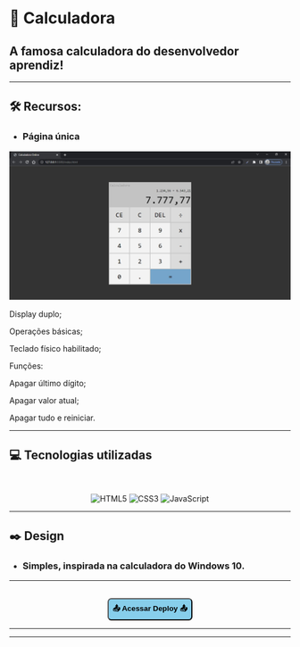 # 🔢 Calculadora

## A famosa calculadora do desenvolvedor aprendiz!

----
## 🛠 Recursos:
- ### Página única

![](img/init1.jpg)

Display duplo;

Operações básicas;

Teclado físico habilitado;

Funções:

Apagar último dígito;

Apagar valor atual;

Apagar tudo e reiniciar.

----

## 💻 Tecnologias utilizadas
<br>
<div align="center">

![HTML5](https://img.shields.io/badge/html5-%23E34F26.svg?style=for-the-badge&logo=html5&logoColor=white) ![CSS3](https://img.shields.io/badge/css3-%231572B6.svg?style=for-the-badge&logo=css3&logoColor=white) 
![JavaScript](https://img.shields.io/badge/javascript-%23323330.svg?style=for-the-badge&logo=javascript&logoColor=%23F7DF1E)

</div>

----

## ✒️ Design
- ### Simples, inspirada na calculadora do Windows 10.

----
<br>
<div align='center'>
<a href="https://raimonesbarros.github.io/Calculadora/"><button style='padding:.5em; background-color:skyblue; border-radius:.5em; font-weight:bold'> 📤 Acessar Deploy 📤 </button> </a>

<br>

----
----